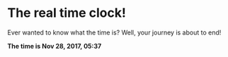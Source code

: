 # The real time clock!

Ever wanted to know what the time is? Well, your journey is about to end!

**The time is Nov 28, 2017, 05:37**